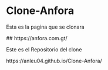 # Clone-Anfora
<p>Esta es la pagina que se clonara</p>
## https://anfora.com.gt/

<p>Este es el Repositorio del clone</p>
https://anleu04.github.io/Clone-Anfora/

